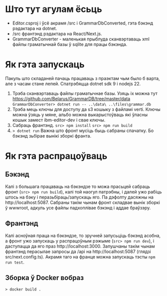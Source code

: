 
# Што тут агулам ёсьць
- Editor.csproj і ўсё акрамя /src і GrammarDbConverted, гэта бэкэнд рэдактара на dotnet.
- /src франтэнд рэдактара на React/Next.js.
- GrammarDbConverter - маленькая прыблуда сканвэртаваць xml файлы граматычнай базы ў sqlite для працы бэкэнда.

# Як гэта запускаць
Пакуль што складаней пачаць працаваць з праэктам чым было б варта, але з часам стане лепей.
Спатрэбяцца dotnet sdk 9 і nodejs 22.
1. Трэба сканвэртаваць файлы граматычнае базы.
   Узяць іх можна тут https://github.com/Belarus/GrammarDB/tree/master/data
   `GrammarDbConverter> dotnet run -- ..\data\ ..\files\grammar.db`
2. Трэба мець ключы для доступу да s3 кошыку з файламі verti. Ключы можна ўзяць у мяне, альбо можна выкарыстоўваць які ўласны кошык замест ibm-editor-dev і свае ключы.
3. Сабраць франтэнд.
   `src> npm install`
   `src> npm run build`
4. `> dotnet run`
   Важна што фронт мусіць быць сабраны спачатку. Бо бэкэнд зьбірае вынікі зборкі франта.

# Як гэта распрацоўваць
## Бэкэнд
Калі з большага працаваць на бэкэндзе то можа прасьцей сабраць фронт (`src> npm run build`), калі той наогул патрэбны, і далей ужо рабіць штось на бэку і перазьбіраць/запускаць яго. Па дэфолту дасяжны на http://localhost:5087.
Сабраны такім чынам фронт складвае вынік зборкі ў wwwroot, адкуль усе файлы падхоплівае бэкэнд і аддае браўзэру.

## Франтэнд
Калі асноўная праца на бэкэндзе, то зручней запусьціць бэкэнд асобна, а фронт ужо запускаць у распрацоўным рэжыме (`src> npm run dev`), і даступацца да яго праз http://localhost:3000.
Запушчаны такім чынам франтэнд перасылае запросы да /api на http://localhost:5087 (глядзі src/next.config.ts).
Акрамя таго на франце можна запускаць тэсты `npm run test`.


## Зборка ў Docker вобраз
`> docker build .`
